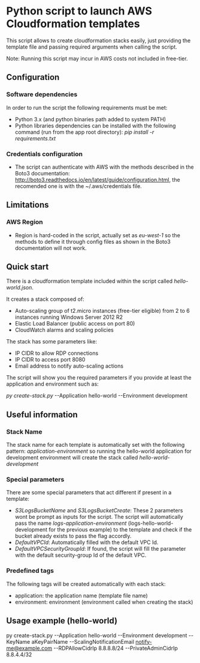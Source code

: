 # Python script to launch AWS Cloudformation templates
This script allows to create cloudformation stacks easily, just providing the template file and passing required arguments when calling the script.

Note: Running this script may incur in AWS costs not included in free-tier.

## Configuration

### Software dependencies
In order to run the script the following requirements must be met:
- Python 3.x (and python binaries path added to system PATH)
- Python libraries dependencies can be installed with the following command (run from the app root directory): _pip install -r requirements.txt_

### Credentials configuration
- The script can authenticate with AWS with the methods described in the Boto3 documentation: http://boto3.readthedocs.io/en/latest/guide/configuration.html, the recomended one is with the ~/.aws/credentials file.

## Limitations

### AWS Region
- Region is hard-coded in the script, actually set as _eu-west-1_ so the methods to define it through config files as shown in the Boto3 documentation will not work.

## Quick start
There is a cloudformation template included within the script called _hello-world.json_. 

It creates a stack composed of:
 - Auto-scaling group of t2.micro instances (free-tier eligible) from 2 to 6 instances running Windows Server 2012 R2
 - Elastic Load Balancer (public access on port 80)
 - CloudWatch alarms and scaling policies
 
The stack has some parameters like:
 - IP CIDR to allow RDP connections
 - IP CIDR to access port 8080
 - Email address to notify auto-scaling actions

The script will show you the required parameters if you provide at least the application and environment such as:

_py create-stack.py_ --Application hello-world --Environment development

## Useful information

### Stack Name
The stack name for each template is automatically set with the following pattern: _application-environment_ so running the hello-world application for development environment will create the stack called _hello-world-development_

### Special parameters
There are some special parameters that act different if present in a template:
- _S3LogsBucketName_ and _S3LogsBucketCreate_: These 2 parameters wont be prompt as inputs for the script. The script will automatically pass the name _logs-application-environment_ (logs-hello-world-development for the previous example) to the template and check if the bucket already exists to pass the flag accordly.
- _DefaultVPCId_: Automatically filled with the default VPC Id.
- _DefaultVPCSecurityGroupId_: If found, the script will fill the parameter with the default security-group Id of the default VPC.

### Predefined tags
The following tags will be created automatically with each stack:
- application: the application name (template file name)
- environment: environment (environment called when creating the stack)

## Usage example (hello-world)
py create-stack.py --Application hello-world --Environment development --KeyName aKeyPairName --ScalingNotificationEmail notify-me@example.com --RDPAllowCidrIp 8.8.8.8/24 --PrivateAdminCidrIp 8.8.4.4/32
